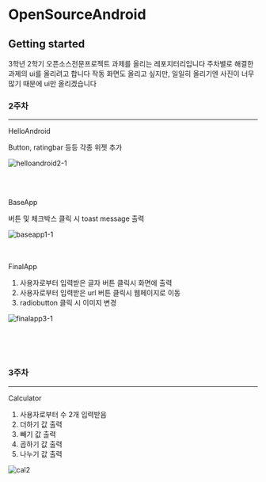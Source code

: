 # OpenSourceAndroid
## Getting started
3학년 2학기 오픈소스전문프로젝트 과제를 올리는 레포지터리입니다
주차별로 해결한 과제의 ui를 올리려고 합니다
작동 화면도 올리고 싶지만, 일일히 올리기엔 사진이 너무 많기 때문에
ui만 올리겠습니다

### 2주차
<hr>

HelloAndroid

Button, ratingbar 등등 각종 위젯 추가

  ![helloandroid2-1](https://user-images.githubusercontent.com/46774346/158589622-88acbd42-e084-403d-a577-1641ba81be02.png)

<br>
<br>

BaseApp

버튼 및 체크박스 클릭 시 toast message 출력

![baseapp1-1](https://user-images.githubusercontent.com/46774346/158588950-fdf5d529-b3e9-455a-91b4-6fc1116617b1.png)
<br>
<br>
<br>



FinalApp

<ol>
<li>사용자로부터 입력받은 글자 버튼 클릭시 화면에 출력</li>
<li>사용자로부터 입력받은 url 버튼 클릭시 웹페이지로 이동</li>
<li>radiobutton 클릭 시 이미지 변경</li>
</ol>

![finalapp3-1](https://user-images.githubusercontent.com/46774346/158590398-8b8880b9-d67a-476f-8168-c4050eaf9075.png)


<br>
<br>
<br>

### 3주차

<hr>

Calculator  
<ol>
<li> 사용자로부터 수 2개 입력받음 </li>
<li> 더하기 값 출력 </li>
<li> 빼기 값 출력 </li>
<li> 곱하기 값 출력 </li>
<li> 나누기 값 출력 </li>
</ol>


![cal2](https://user-images.githubusercontent.com/46774346/161206740-56c95df6-a0a2-47b5-acfe-a8e6fe155c6d.png)
